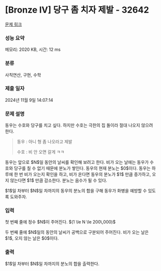 # [Bronze IV] 당구 좀 치자 제발 - 32642 

[문제 링크](https://www.acmicpc.net/problem/32642) 

### 성능 요약

메모리: 2020 KB, 시간: 12 ms

### 분류

사칙연산, 구현, 수학

### 제출 일자

2024년 11월 9일 14:07:14

### 문제 설명

<p>동우는 수호와 당구를 치고 싶다. 하지만 수호는 극한의 집 돌이라 절대 나오지 않으려 한다.</p>

<blockquote>
<p>동우 : 아니 형 좀 나오라고 제발</p>

<p>수호 : 비 안 오면 갈게 ㅋㅋ</p>
</blockquote>

<p>동우는 앞으로 $N$일 동안의 날씨를 확인해 보려고 한다. 비가 오는 날에는 동우가 수호와 당구를 칠 수 없기 때문에 분노가 쌓인다. 동우의 현재 분노는 $0$이다. 동우는 하루에 한 번 비가 오는지 확인을 하고, 비가 온다면 동우의 분노가 $1$ 만큼 증가하고, 오지 않는다면 $1$ 만큼 감소한다. 분노는 음수가 될 수 있다.</p>

<p>$1$일 차부터 $N$일 차까지의 동우의 분노의 합을 구해 동우가 화병을 예방할 수 있도록 도와주자.</p>

### 입력 

 <p>첫 번째 줄에 정수 $N$이 주어진다. $(1 \le N \le 200\,000)$</p>

<p>두 번째 줄에 $N$일의 동안의 날씨가 공백으로 구분되어 주어진다. 비가 오는 날은 $1$, 오지 않는 날은 $0$이다.</p>

### 출력 

 <p>$1$일 차부터 $N$일 차까지의 분노의 합을 출력한다.</p>

